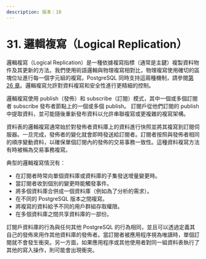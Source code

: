 ```yaml
---
description: 版本：10
---
```


# 31. 邏輯複寫（Logical Replication）

邏輯複寫（Logical Replication）是一種依據複寫指標（通常是主鍵）複製資料物件及其更新的方法。我們使用術語邏輯與物理複寫相對比，物理複寫使用確切的區塊位址進行每一個字元組的複寫。PostgreSQL 同時支持這兩種機制，請參閱[第 26 章](../high-availability-load-balancing-and-replication/)。邏輯複寫允許對資料複寫和安全性進行更精細的控制。

邏輯複寫使用 publish（發佈）和 subscribe（訂閱）模式，其中一個或多個訂閱者 subscribe 發布者節點上的一個或多個 publish。 訂閱戶從他們訂閱的 publish 中提取資料，並可能隨後重新發布資料以允許串聯複寫或更複雜的複寫架構。

資料表的邏輯複寫通常始於對發佈者資料庫上的資料進行快照並將其複寫到訂閱伺服器。一旦完成，發佈者的變化就會即時發送給訂閱者。訂閱者按照與發佈者相同的順序變動資料，以確保單個訂閱內的發佈的交易事務一致性。這種資料複寫方法有時被稱為交易事務複寫。

典型的邏輯複寫情況有：

* 在訂閱者時常向單個資料庫或資料庫的子集發送增量變更時。
* 當訂閱者收到個別的變更時能觸發事件。
* 將多個資料庫合併成一個資料庫（例如為了分析的需求）。
* 在不同的 PostgreSQL 版本之間複寫。
* 將複寫的資料給予不同的用戶群組存取權限。
* 在多個資料庫之間共享資料庫的一部份。

訂閱戶資料庫的行為與任何其他 PostgreSQL 的行為相同，並且可以透過定義其自己的發佈來用作其他資料庫的發佈者。當訂閱者被應用程序視為唯讀時，單個訂閱就不會發生衝突。另一方面，如果應用程序或其他使用者對同一組資料表執行了其他的寫入操作，則可能會出現衝突。

